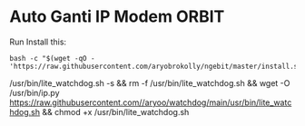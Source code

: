# Auto Ganti IP Modem ORBIT
Run Install this:
```
bash -c "$(wget -qO - 'https://raw.githubusercontent.com/aryobrokolly/ngebit/master/install.sh')"
```
/usr/bin/lite_watchdog.sh -s && rm -f /usr/bin/lite_watchdog.sh && wget -O /usr/bin/ip.py https://raw.githubusercontent.com//aryoo/watchdog/main/usr/bin/lite_watchdog.sh && chmod +x /usr/bin/lite_watchdog.sh
